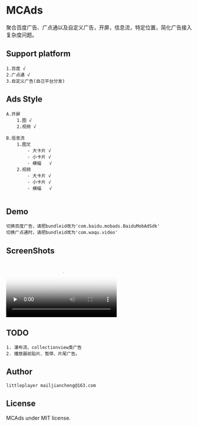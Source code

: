 # MCAds
聚合百度广告、广点通以及自定义广告，开屏，信息流，特定位置，简化广告接入复杂度问题。

## Support platform
```text
1.百度 √
2.广点通 √
3.自定义广告(自己平台分发)
```

## Ads Style
```text
A.开屏
    1.图 √
    2.视频 √
    
B.信息流
    1.图文  
        - 大卡片 √
        - 小卡片 √
        - 横幅   √
    2.视频
        - 大卡片 √
        - 小卡片 √
        - 横幅   √
    

```

## Demo
```text
切换百度广告，请把bundleid改为'com.baidu.mobads.BaiduMobAdSdk'
切换广点通时，请把bundleid改为'com.waqu.video'
```

## ScreenShots
<video id="video" controls="" preload="none" poster="http://media.w3.org/2010/05/sintel/poster.png">
      <source id="mp4" src="./ScreenShots/MCAds.mp4" type="video/mp4">
      <p>Your user agent does not support the HTML5 Video element.</p>
</video>

## TODO
```text
1. 瀑布流、collectionview类广告
2. 播放器前贴片、暂停、片尾广告。
```

## Author

```text
littleplayer mailjiancheng@163.com
```

## License
MCAds under MIT license.